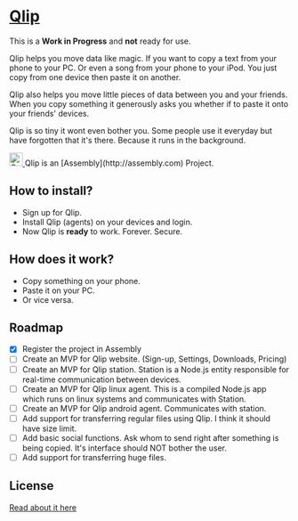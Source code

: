# [Qlip](https://assembly.com/qlip)

This is a **Work in Progress** and **not** ready for use.

Qlip helps you move data like magic. If you want to copy a text from your phone to your PC.
Or even a song from your phone to your iPod. You just copy from one device then paste it on another.

Qlip also helps you move little pieces of data between you and your friends. When you copy something 
it generously asks you whether if to paste it onto your friends' devices.

Qlip is so tiny it wont even bother you. Some people use it everyday but have forgotten that it's there.
Because it runs in the background.

<a href="https://assembly.com/idealist/bounties">
<img src="https://asm-badger.herokuapp.com/qlip/badges/tasks.svg" height="24px" alt="Open Tasks" />
</a>   
Qlip is an [Assembly](http://assembly.com) Project.

## How to install?
* Sign up for Qlip.
* Install Qlip (agents) on your devices and login.
* Now Qlip is **ready** to work. Forever. Secure.

## How does it work?
* Copy something on your phone.
* Paste it on your PC.
* Or vice versa.

## Roadmap
- [x] Register the project in Assembly
- [ ] Create an MVP for Qlip website. (Sign-up, Settings, Downloads, Pricing)
- [ ] Create an MVP for Qlip station. Station is a Node.js entity responsible for real-time communication between devices.
- [ ] Create an MVP for Qlip linux agent. This is a compiled Node.js app which runs on linux systems and communicates with Station.  
- [ ] Create an MVP for Qlip android agent. Communicates with station.   
- [ ] Add support for transferring regular files using Qlip. I think it should have size limit.   
- [ ] Add basic social functions. Ask whom to send right after something is being copied. It's interface should NOT bother the user.
- [ ] Add support for transferring huge files.

## License
[Read about it here](LICENSE)